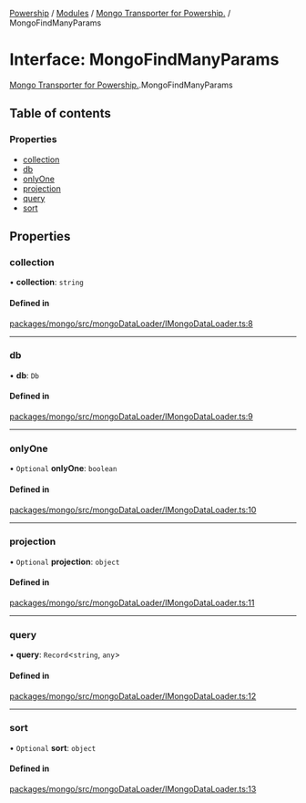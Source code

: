 [Powership](../README.md) / [Modules](../modules.md) / [Mongo Transporter for Powership.](../modules/Mongo_Transporter_for_Powership_.md) / MongoFindManyParams

# Interface: MongoFindManyParams

[Mongo Transporter for Powership.](../modules/Mongo_Transporter_for_Powership_.md).MongoFindManyParams

## Table of contents

### Properties

- [collection](Mongo_Transporter_for_Powership_.MongoFindManyParams.md#collection)
- [db](Mongo_Transporter_for_Powership_.MongoFindManyParams.md#db)
- [onlyOne](Mongo_Transporter_for_Powership_.MongoFindManyParams.md#onlyone)
- [projection](Mongo_Transporter_for_Powership_.MongoFindManyParams.md#projection)
- [query](Mongo_Transporter_for_Powership_.MongoFindManyParams.md#query)
- [sort](Mongo_Transporter_for_Powership_.MongoFindManyParams.md#sort)

## Properties

### collection

• **collection**: `string`

#### Defined in

[packages/mongo/src/mongoDataLoader/IMongoDataLoader.ts:8](https://github.com/antoniopresto/powership/blob/2672a73/packages/mongo/src/mongoDataLoader/IMongoDataLoader.ts#L8)

___

### db

• **db**: `Db`

#### Defined in

[packages/mongo/src/mongoDataLoader/IMongoDataLoader.ts:9](https://github.com/antoniopresto/powership/blob/2672a73/packages/mongo/src/mongoDataLoader/IMongoDataLoader.ts#L9)

___

### onlyOne

• `Optional` **onlyOne**: `boolean`

#### Defined in

[packages/mongo/src/mongoDataLoader/IMongoDataLoader.ts:10](https://github.com/antoniopresto/powership/blob/2672a73/packages/mongo/src/mongoDataLoader/IMongoDataLoader.ts#L10)

___

### projection

• `Optional` **projection**: `object`

#### Defined in

[packages/mongo/src/mongoDataLoader/IMongoDataLoader.ts:11](https://github.com/antoniopresto/powership/blob/2672a73/packages/mongo/src/mongoDataLoader/IMongoDataLoader.ts#L11)

___

### query

• **query**: `Record`<`string`, `any`\>

#### Defined in

[packages/mongo/src/mongoDataLoader/IMongoDataLoader.ts:12](https://github.com/antoniopresto/powership/blob/2672a73/packages/mongo/src/mongoDataLoader/IMongoDataLoader.ts#L12)

___

### sort

• `Optional` **sort**: `object`

#### Defined in

[packages/mongo/src/mongoDataLoader/IMongoDataLoader.ts:13](https://github.com/antoniopresto/powership/blob/2672a73/packages/mongo/src/mongoDataLoader/IMongoDataLoader.ts#L13)
